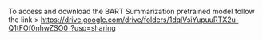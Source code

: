 
To access and download the BART Summarization pretrained model follow the link > https://drive.google.com/drive/folders/1dqlVsiYupuuRTX2u-Q1tFOf0nhwZSO0_?usp=sharing

